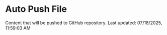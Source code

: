 # Auto Push File

Content that will be pushed to GitHub repository.
Last updated: 07/18/2025, 11:59:03 AM